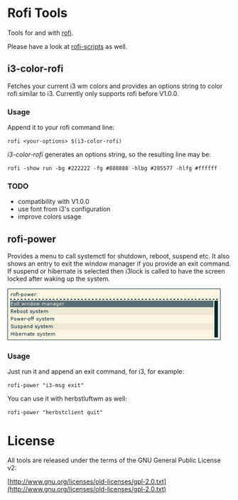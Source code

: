 # Rofi Tools

Tools for and with [rofi](https://github.com/DaveDavenport/rofi).

Please have a look at [rofi-scripts](https://github.com/carnager/rofi-scripts)
as well.

## i3-color-rofi

Fetches your current i3 wm colors and provides an options string to
color rofi similar to i3. Currently only supports rofi before V1.0.0.

### Usage

Append it to your rofi command line:

    rofi <your-options> $(i3-color-rofi)

*i3-color-rofi* generates an options string, so the resulting line may be:

    rofi -show run -bg #222222 -fg #888888 -hlbg #285577 -hlfg #ffffff

### TODO

* compatibility with V1.0.0
* use font from i3's configuration
* improve colors usage

## rofi-power

Provides a menu to call systemctl for shutdown, reboot, suspend etc. It also
shows an entry to exit the window manager if you provide an exit command.
If suspend or hibernate is selected then i3lock is called to have the screen
locked after waking up the system.

![rofi-power](rofi-power.png)

### Usage

Just run it and append an exit command, for i3, for example:

    rofi-power "i3-msg exit"

You can use it with herbstluftwm as well:

    rofi-power "herbstclient quit"

# License

All tools are released under the terms of the GNU General Public License v2:

[http://www.gnu.org/licenses/old-licenses/gpl-2.0.txt](http://www.gnu.org/licenses/old-licenses/gpl-2.0.txt)
